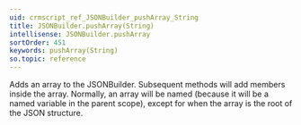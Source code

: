 ```yaml
---
uid: crmscript_ref_JSONBuilder_pushArray_String
title: JSONBuilder.pushArray(String)
intellisense: JSONBuilder.pushArray
sortOrder: 451
keywords: pushArray(String)
so.topic: reference
---
```


Adds an array to the JSONBuilder. Subsequent methods will add members inside the array. Normally, an array will be named (because it will be a named variable in the parent scope), except for when the array is the root of the JSON structure.


